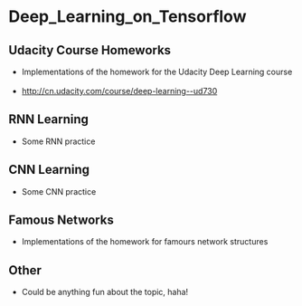 # Deep_Learning_on_Tensorflow

## Udacity Course Homeworks  
* Implementations of the homework for the Udacity Deep Learning course  
* http://cn.udacity.com/course/deep-learning--ud730   

## RNN Learning  
* Some RNN practice   

## CNN Learning 
* Some CNN practice  

## Famous Networks 
* Implementations of the homework for famours network structures  

## Other 
* Could be anything fun about the topic, haha!
